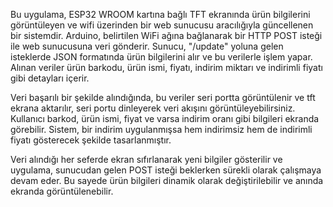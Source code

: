 Bu uygulama, ESP32 WROOM kartına bağlı TFT ekranında ürün bilgilerini görüntüleyen ve wifi üzerinden bir web sunucusu aracılığıyla güncellenen bir sistemdir. Arduino, belirtilen WiFi ağına bağlanarak bir HTTP POST isteği ile web sunucusuna veri gönderir. Sunucu, "/update" yoluna gelen isteklerde JSON formatında ürün bilgilerini alır ve bu verilerle işlem yapar. Alınan veriler ürün barkodu, ürün ismi, fiyatı, indirim miktarı ve indirimli fiyatı gibi detayları içerir.

Veri başarılı bir şekilde alındığında, bu veriler seri portta görüntülenir ve tft ekrana aktarılır, seri portu dinleyerek veri akışını görüntüleyebilirsiniz. Kullanıcı barkod, ürün ismi, fiyat ve varsa indirim oranı gibi bilgileri ekranda görebilir. Sistem, bir indirim uygulanmışsa hem indirimsiz hem de indirimli fiyatı gösterecek şekilde tasarlanmıştır.

Veri alındığı her seferde ekran sıfırlanarak yeni bilgiler gösterilir ve uygulama, sunucudan gelen POST isteği beklerken sürekli olarak çalışmaya devam eder. Bu sayede ürün bilgileri dinamik olarak değiştirilebilir ve anında ekranda görüntülenebilir.
